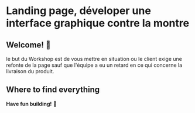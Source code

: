 # Landing page, déveloper une interface graphique contre la montre 

## Welcome! 👋

le but du Workshop est de vous mettre en situation ou le client exige une refonte de la page sauf que l'équipe a eu un retard en ce qui concerne la livraison du produit. 


## Where to find everything





**Have fun building!** 🚀
